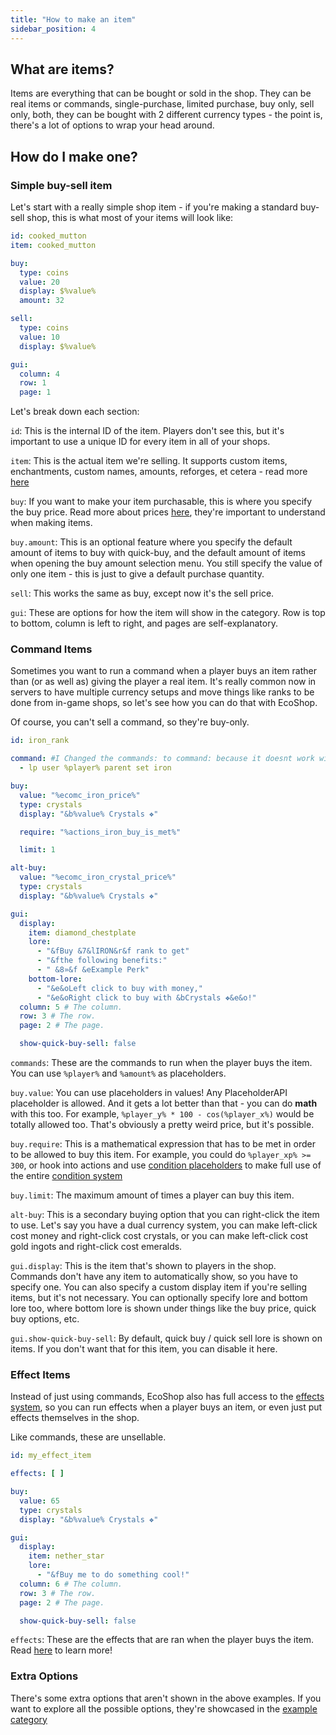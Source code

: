 ```yaml
---
title: "How to make an item"
sidebar_position: 4
---
```


## What are items?

Items are everything that can be bought or sold in the shop. They can be real items or
commands, single-purchase, limited purchase, buy only, sell only, both, they can be bought
with 2 different currency types - the point is, there's a lot of options to wrap your head around.

## How do I make one?

### Simple buy-sell item

Let's start with a really simple shop item - if you're making a standard buy-sell shop, this
is what most of your items will look like:

```yaml
id: cooked_mutton
item: cooked_mutton

buy:
  type: coins
  value: 20
  display: $%value%
  amount: 32

sell:
  type: coins
  value: 10
  display: $%value%

gui:
  column: 4
  row: 1
  page: 1
```

Let's break down each section:

`id`: This is the internal ID of the item. Players don't see this, but it's important
to use a unique ID for every item in all of your shops.

`item`: This is the actual item we're selling. It supports custom items, enchantments,
custom names, amounts, reforges, et cetera - read
more [here](https://plugins.auxilor.io/all-plugins/the-item-lookup-system)

`buy`: If you want to make your item purchasable, this is where you specify the buy price.
Read more about prices [here](https://plugins.auxilor.io/all-plugins/prices), they're important
to understand when making items.

`buy.amount`: This is an optional feature where you specify the default amount of items
to buy with quick-buy, and the default amount of items when opening the buy amount selection
menu. You still specify the value of only one item - this is just to give a default purchase
quantity.

`sell`: This works the same as buy, except now it's the sell price.

`gui`: These are options for how the item will show in the category. Row is top to bottom,
column is left to right, and pages are self-explanatory.

### Command Items

Sometimes you want to run a command when a player buys an item rather than (or as well as)
giving the player a real item. It's really common now in servers to have multiple currency
setups and move things like ranks to be done from in-game shops, so let's see how you can
do that with EcoShop.

Of course, you can't sell a command, so they're buy-only.

```yaml
id: iron_rank

command: #I Changed the commands: to command: because it doesnt work with an "s"
  - lp user %player% parent set iron

buy:
  value: "%ecomc_iron_price%"
  type: crystals
  display: "&b%value% Crystals ❖"

  require: "%actions_iron_buy_is_met%"

  limit: 1

alt-buy:
  value: "%ecomc_iron_crystal_price%"
  type: crystals
  display: "&b%value% Crystals ❖"

gui:
  display:
    item: diamond_chestplate
    lore:
      - "&fBuy &7&lIRON&r&f rank to get"
      - "&fthe following benefits:"
      - " &8»&f &eExample Perk"
    bottom-lore:
      - "&e&oLeft click to buy with money,"
      - "&e&oRight click to buy with &bCrystals ❖&e&o!"
  column: 5 # The column.
  row: 3 # The row.
  page: 2 # The page.

  show-quick-buy-sell: false
```

`commands`: These are the commands to run when the player buys the item. You can use `%player%` and
`%amount%` as placeholders.

`buy.value`: You can use placeholders in values! Any PlaceholderAPI placeholder is allowed. And it
gets a lot better than that - you can do **math** with this too. For example, `%player_y% * 100 - cos(%player_x%)`
would be totally allowed too. That's obviously a pretty weird price, but it's possible.

`buy.require`: This is a mathematical expression that has to be met in order to be allowed to
buy this item. For example, you could do `%player_xp% >= 300`, or hook into actions and use
[condition placeholders](https://plugins.auxilor.io/actions/placeholderapi) to make full use of
the entire [condition system](https://plugins.auxilor.io/effects/configuring-a-condition)

`buy.limit`: The maximum amount of times a player can buy this item.

`alt-buy`: This is a secondary buying option that you can right-click the item to use. Let's say
you have a dual currency system, you can make left-click cost money and right-click cost crystals,
or you can make left-click cost gold ingots and right-click cost emeralds.

`gui.display`: This is the item that's shown to players in the shop. Commands don't have any
item to automatically show, so you have to specify one. You can also specify a custom display item
if you're selling items, but it's not necessary. You can optionally specify lore and bottom lore too,
where bottom lore is shown under things like the buy price, quick buy options, etc.

`gui.show-quick-buy-sell`: By default, quick buy / quick sell lore is shown on items. If you don't
want that for this item, you can disable it here.

### Effect Items

Instead of just using commands, EcoShop also has full access to the
[effects system](https://plugins.auxilor.io/effects/configuring-an-effect), so you can run
effects when a player buys an item, or even just put effects themselves in the shop.

Like commands, these are unsellable.

```yaml
id: my_effect_item

effects: [ ]

buy:
  value: 65
  type: crystals
  display: "&b%value% Crystals ❖"

gui:
  display:
    item: nether_star
    lore:
      - "&fBuy me to do something cool!"
  column: 6 # The column.
  row: 3 # The row.
  page: 2 # The page.

  show-quick-buy-sell: false
```

`effects`: These are the effects that are ran when the player buys the item. Read
[here](https://plugins.auxilor.io/effects/configuring-an-effect) to learn more!

### Extra Options

There's some extra options that aren't shown in the above examples. If you want to explore all
the possible options, they're showcased in the [example category](https://github.com/Auxilor/EcoShop/blob/main/eco-core/core-plugin/src/main/resources/categories/_example.yml)
